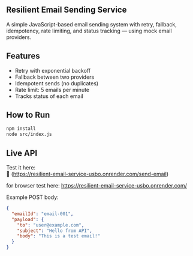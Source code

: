 ## Resilient Email Sending Service

A simple JavaScript-based email sending system with retry, fallback, idempotency, rate limiting, and status tracking — using mock email providers.

## Features

- Retry with exponential backoff
- Fallback between two providers
- Idempotent sends (no duplicates)
- Rate limit: 5 emails per minute
- Tracks status of each email

## How to Run

```bash
npm install
node src/index.js
```

## Live API

Test it here:  
🔗 (https://resilient-email-service-usbo.onrender.com/send-email)

for browser test here:
https://resilient-email-service-usbo.onrender.com/

Example POST body:

```json
{
  "emailId": "email-001",
  "payload": {
    "to": "user@example.com",
    "subject": "Hello from API",
    "body": "This is a test email!"
  }
}
```
